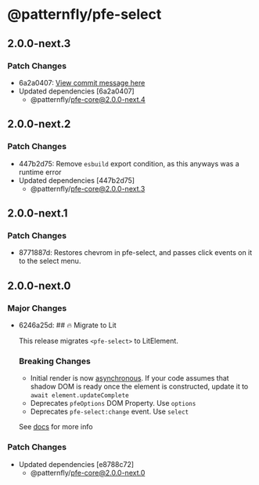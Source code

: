 # @patternfly/pfe-select

## 2.0.0-next.3

### Patch Changes

- 6a2a0407: [View commit message here](https://gist.github.com/heyMP/200fc0b840690541475923facba393ab)
- Updated dependencies [6a2a0407]
  - @patternfly/pfe-core@2.0.0-next.4

## 2.0.0-next.2

### Patch Changes

- 447b2d75: Remove `esbuild` export condition, as this anyways was a runtime error
- Updated dependencies [447b2d75]
  - @patternfly/pfe-core@2.0.0-next.3

## 2.0.0-next.1

### Patch Changes

- 8771887d: Restores chevrom in pfe-select, and passes click events on it to the select menu.

## 2.0.0-next.0

### Major Changes

- 6246a25d: ## 🔥 Migrate to Lit

  This release migrates `<pfe-select>` to LitElement.

  ### Breaking Changes

  - Initial render is now [asynchronous](https://lit.dev/docs/components/lifecycle/#reactive-update-cycle).
    If your code assumes that shadow DOM is ready once the element is constructed, update it to `await element.updateComplete`
  - Deprecates `pfeOptions` DOM Property. Use `options`
  - Deprecates `pfe-select:change` event. Use `select`

  See [docs](https://patternflyelements.org/components/select/) for more info

### Patch Changes

- Updated dependencies [e8788c72]
  - @patternfly/pfe-core@2.0.0-next.0
